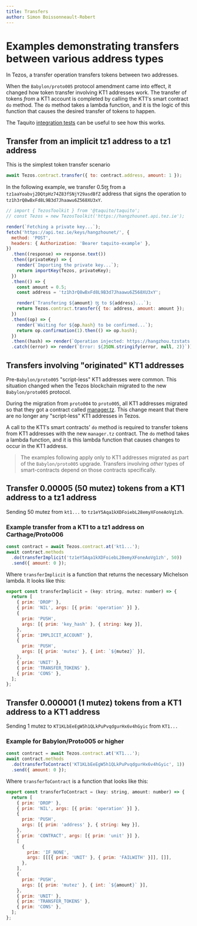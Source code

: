```yaml
---
title: Transfers
author: Simon Boissonneault-Robert
---
```


# Examples demonstrating transfers between various address types

In Tezos, a transfer operation transfers tokens between two addresses.

When the `Babylon/proto005` protocol amendment came into effect, it changed how token transfer involving KT1 addresses work. The transfer of tokens _from_ a KT1 account is completed by calling the KT1's smart contract `do` method. The `do` method takes a lambda function, and it is the logic of this function that causes the desired transfer of tokens to happen.

The Taquito [integration tests](https://github.com/ecadlabs/taquito/blob/master/integration-tests/manager-contract-scenario.spec.ts) can be useful to see how this works.

## Transfer from an implicit tz1 address to a tz1 address

This is the simplest token transfer scenario

```js
await Tezos.contract.transfer({ to: contract.address, amount: 1 });
```

In the following example, we transfer 0.5ꜩ from a `tz1aaYoabvj2DQtpHz74Z83fSNjY29asdBfZ` address that signs the operation to `tz1h3rQ8wBxFd8L9B3d7Jhaawu6Z568XU3xY`.

```js live noInline
// import { TezosToolkit } from '@taquito/taquito';
// const Tezos = new TezosToolkit('https://hangzhounet.api.tez.ie');

render(`Fetching a private key...`);
fetch('https://api.tez.ie/keys/hangzhounet/', {
  method: 'POST',
  headers: { Authorization: 'Bearer taquito-example' },
})
  .then((response) => response.text())
  .then((privateKey) => {
    render(`Importing the private key...`);
    return importKey(Tezos, privateKey);
  })
  .then(() => {
    const amount = 0.5;
    const address = 'tz1h3rQ8wBxFd8L9B3d7Jhaawu6Z568XU3xY';

    render(`Transfering ${amount} ꜩ to ${address}...`);
    return Tezos.contract.transfer({ to: address, amount: amount });
  })
  .then((op) => {
    render(`Waiting for ${op.hash} to be confirmed...`);
    return op.confirmation(1).then(() => op.hash);
  })
  .then((hash) => render(`Operation injected: https://hangzhou.tzstats.com/${hash}`))
  .catch((error) => render(`Error: ${JSON.stringify(error, null, 2)}`));
```

## Transfers involving "originated" KT1 addresses

Pre-`Babylon/proto005` "script-less" KT1 addresses were common. This situation changed when the Tezos blockchain migrated to the new `Babylon/proto005` protocol.

During the migration from `proto004` to `proto005`, all KT1 addresses migrated so that they got a contract called [manager.tz](https://gitlab.com/nomadic-labs/mi-cho-coq/blob/master/src/contracts/manager.tz). This change meant that there are no longer any "script-less" KT1 addresses in Tezos.

A call to the KT1's smart contracts' `do` method is required to transfer tokens from KT1 addresses with the new `manager.tz` contract. The `do` method takes a lambda function, and it is this lambda function that causes changes to occur in the KT1 address.

> The examples following apply only to KT1 addresses migrated as part of the `Babylon/proto005` upgrade. Transfers involving _other_ types of smart-contracts depend on those contracts specifically.

## Transfer 0.00005 (50 mutez) tokens from a KT1 address to a tz1 address

Sending 50 mutez from `kt1...` to `tz1eY5Aqa1kXDFoiebL28emyXFoneAoVg1zh`.

### Example transfer from a KT1 to a tz1 address on Carthage/Proto006

```js
const contract = await Tezos.contract.at('kt1...');
await contract.methods
  .do(transferImplicit('tz1eY5Aqa1kXDFoiebL28emyXFoneAoVg1zh', 50))
  .send({ amount: 0 });
```

Where `transferImplicit` is a function that returns the necessary Michelson lambda. It looks like this:

```js
export const transferImplicit = (key: string, mutez: number) => {
  return [
    { prim: 'DROP' },
    { prim: 'NIL', args: [{ prim: 'operation' }] },
    {
      prim: 'PUSH',
      args: [{ prim: 'key_hash' }, { string: key }],
    },
    { prim: 'IMPLICIT_ACCOUNT' },
    {
      prim: 'PUSH',
      args: [{ prim: 'mutez' }, { int: `${mutez}` }],
    },
    { prim: 'UNIT' },
    { prim: 'TRANSFER_TOKENS' },
    { prim: 'CONS' },
  ];
};
```

## Transfer 0.000001 (1 mutez) tokens from a KT1 address to a KT1 address

Sending 1 mutez to `KT1KLbEeEgW5h1QLkPuPvqdgurHx6v4hGyic` from `KT1...`

### Example for Babylon/Proto005 or higher

```js
const contract = await Tezos.contract.at('KT1...');
await contract.methods
  .do(transferToContract('KT1KLbEeEgW5h1QLkPuPvqdgurHx6v4hGyic', 1))
  .send({ amount: 0 });
```

Where `transferToContract` is a function that looks like this:

```js
export const transferToContract = (key: string, amount: number) => {
  return [
    { prim: 'DROP' },
    { prim: 'NIL', args: [{ prim: 'operation' }] },
    {
      prim: 'PUSH',
      args: [{ prim: 'address' }, { string: key }],
    },
    { prim: 'CONTRACT', args: [{ prim: 'unit' }] },
    [
      {
        prim: 'IF_NONE',
        args: [[[{ prim: 'UNIT' }, { prim: 'FAILWITH' }]], []],
      },
    ],
    {
      prim: 'PUSH',
      args: [{ prim: 'mutez' }, { int: `${amount}` }],
    },
    { prim: 'UNIT' },
    { prim: 'TRANSFER_TOKENS' },
    { prim: 'CONS' },
  ];
};
```
